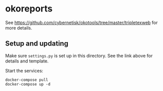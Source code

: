 # okoreports

See https://github.com/cybernetisk/okotools/tree/master/tripletexweb for more
details.

## Setup and updating

Make sure `settings.py` is set up in this directory. See the link above for
details and template.

Start the services:

```
docker-compose pull
docker-compose up -d
```
